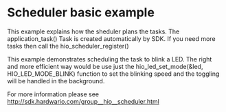 #  Scheduler basic example

This example explains how the sheduler plans the tasks.
The application_task() Task is created automatically by SDK.
If you need more tasks then call the hio_scheduler_register()

This example demonstrates scheduling the task to blink a LED. The right and more
efficient way would be use just the hio_led_set_mode(&led, HIO_LED_MODE_BLINK) function
to set the blinking speed and the toggling will be handled in the background.

For more information please see http://sdk.hardwario.com/group__hio__scheduler.html
